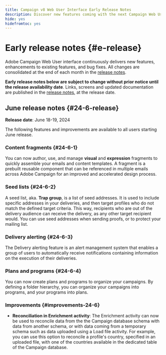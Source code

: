 ```yaml
---
title: Campaign v8 Web User Interface Early Release Notes
description: Discover new features coming with the next Campaign Web User Interface release
hide: yes
hidefromtoc: yes
---
```

# Early release notes {#e-release}

Adobe Campaign Web User interface continuously delivers new features, enhancements to existing features, and bug fixes. All changes are consolidated at the end of each month in the [release notes](release-notes.md). 

**Early release notes below are subject to change without prior notice until the release availability date**. Links, screens and updated documentation are published in the [release notes](release-notes.md), at the release date.

## June release notes {#24-6-release}

**Release date**: June 18-19, 2024

The following features and improvements are available to all users starting June release.

### Content fragments {#24-6-1}

You can now author, use, and manage **visual** and **expression** fragments to quickly assemble your emails and content templates. A fragment is a prebuilt reusable component that can be referenced in multiple emails across Adobe Campaign for an improved and accelerated design process.

### Seed lists {#24-6-2}

A seed list, aka. **Trap group**, is a list of seed addresses. It is used to include specific addresses in your deliveries, and then target profiles who do not match the defined target criteria. This way, recipients who are out of the delivery audience can receive the delivery, as any other target recipient would. You can use seed addresses when sending proofs, or to protect your mailing list.

### Delivery alerting {#24-6-3}

The Delivery alerting feature is an alert management system that enables a group of users to automatically receive notifications containing information on the execution of their deliveries.    

### Plans and programs {#24-6-4}

You can now create plans and programs to organize your campaigns. By defining a folder hierarchy, you can organize your campaigns into programs, and your programs into plans.

### Improvements {#improvements-24-6}

* **Reconciliation in Enrichment activity**: The Enrichment activity can now be used to reconcile data from the the Campaign database schema with data from another schema, or with data coming from a temporary schema such as data uploaded using a Load file activity. For example, you can use this option to reconcile a profile's country, specified in an uploaded file, with one of the countries available in the dedicated table of the Campaign database.

